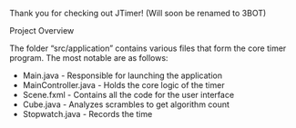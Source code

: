 Thank you for checking out JTimer! (Will soon be renamed to 3BOT)

Project Overview

The folder “src/application” contains various files that form the core timer program. The most notable are as follows:
- Main.java	-	Responsible for launching the application
- MainController.java	-	Holds the core logic of the timer
- Scene.fxml	-	Contains all the code for the user interface
- Cube.java	-	Analyzes scrambles to get algorithm count
- Stopwatch.java	-	Records the time
